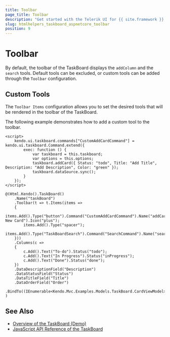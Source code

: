 ```yaml
---
title: Toolbar
page_title: Toolbar
description: "Get started with the Telerik UI for {{ site.framework }} TaskBoard and learn how to configure its toolbar."
slug: htmlhelpers_taskboard_aspnetcore_toolbar
position: 9
---
```


# Toolbar

By default, the toolbar of the TaskBoard displays the `addColumn` and the `search` tools. Default tools can be excluded, or custom tools can be added through the `Toolbar` configuration. 

## Custom Tools

The `Toolbar Items` configuration allows you to set the desired tools that will be rendered in the toolbar of the TaskBoard.

The following example demonstrates how to add a custom tool to the toolbar.

    <script>
        kendo.ui.taskboard.commands["CustomAddCardCommand"] = kendo.ui.taskboard.Command.extend({
            exec: function () {
                var taskboard = this.taskboard;
                var options = this.options;
                taskboard.addCard({ Status: "todo", Title: "Add Title", Description: "Add Description", Color: "green" });
                taskboard.dataSource.sync();
            }
        });
    </script>

    @(Html.Kendo().TaskBoard()
        .Name("taskBoard")
        .Toolbar(t => t.Items(items =>
        {
            items.Add().Type("button").Command("CustomAddCardCommand").Name("addCard").Text("Add New Card").Icon("plus");
            items.Add().Type("spacer");
            items.Add().Type("TaskBoardSearch").Command("SearchCommand").Name("search").Text("Search").Icon("search");
        }))
        .Columns(c =>
        {
            c.Add().Text("To-do").Status("todo");
            c.Add().Text("In Progress").Status("inProgress");
            c.Add().Text("Done").Status("done");
        })
        .DataDescriptionField("Description")
        .DataStatusField("Status")
        .DataTitleField("Title")
        .DataOrderField("Order")
        .BindTo((IEnumerable<Kendo.Mvc.Examples.Models.TaskBoard.CardViewModel>)ViewBag.Cards)
    )

## See Also

* [Overview of the TaskBoard (Demo)](https://demos.telerik.com/kendo-ui/taskboard/index)
* [JavaScript API Reference of the TaskBoard](https://docs.telerik.com/kendo-ui/api/javascript/ui/taskboard)
